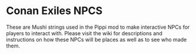 # Conan Exiles NPCS
These are Mushi strings used in the Pippi mod to make interactive NPCs for players to interact with. Please visit the wiki for descriptions and instructions on how these NPCs will be places as well as to see who made them.
